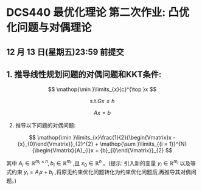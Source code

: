 # DCS440 最优化理论 第二次作业: 凸优化问题与对偶理论

## 12 月 13 日(星期五)23:59 前提交

## 1. 推导线性规划问题的对偶问题和KKT条件:

$$
\mathop{\min }\limits_{x}{c}^{\top }x
$$

$$
\text{s.t.}{Gx} \leq  h
$$

$$
{Ax} = b
$$

2. 推导以下问题的对偶问题:

$$
\mathop{\min }\limits_{x}\frac{1}{2}{\begin{Vmatrix}x - {x}_{0}\end{Vmatrix}}_{2}^{2} + \mathop{\sum }\limits_{{i = 1}}^{N}{\begin{Vmatrix}{A}_{i}x + {b}_{i}\end{Vmatrix}}_{2}
$$

其中 ${A}_{i} \in  {\mathbb{R}}^{{m}_{i} \times  n},{b}_{i} \in  {\mathbb{R}}^{{m}_{i}}$ ,且 ${x}_{0} \in  {\mathbb{R}}^{n}$ 。(提示: 引入新的变量 ${y}_{i} \in  {\mathbb{R}}^{{m}_{i}}$ 以及等式约束 ${y}_{i} = {A}_{i}x + {b}_{i}$ ,将原无约束优化问题转化为约束优化问题后,再推导其对偶问题。)